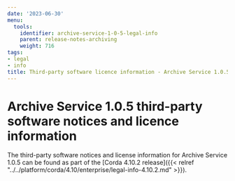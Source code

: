 ```yaml
---
date: '2023-06-30'
menu:
  tools:
    identifier: archive-service-1-0-5-legal-info
    parent: release-notes-archiving
    weight: 716
tags:
- legal
- info
title: Third-party software licence information - Archive Service 1.0.5
---
```


# Archive Service 1.0.5 third-party software notices and licence information

The third-party software notices and license information for Archive Service 1.0.5 can be found as part of the [Corda 4.10.2 release]({{< relref "../../platform/corda/4.10/enterprise/legal-info-4.10.2.md" >}}).